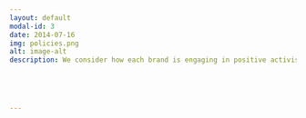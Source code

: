 ```yaml
---
layout: default
modal-id: 3
date: 2014-07-16
img: policies.png
alt: image-alt
description: We consider how each brand is engaging in positive activism through company policies that commit to a more sustainable and ethical future. We are also concerned about those companies that engage in ‘negative citizenship’ by lobbying governments, using controversial technologies, or intentionally obscuring information. Finally, we factor in previous boycott calls or petitions to the company, and the brand’s subsequent response.<br><br><span style="color:green">5/5 </span>- These companies excel at providing transparency for their consumers. They have made their policies and values clear, and continue to update them when changes occur.<br><br><span style="color:green">4/5 </span>- These companies provide information on their policies and values for most pieces on their supply chain.<br><br><span style="color:green">3/5 </span>- These companies provide some information on their policies and values but not in all areas.<br><br><span style="color:green">2/5 </span>- These companies are not transparent about their policies and values.<br><br><span style="color:green">1/5 </span>- These companies are not transparent in their policies and engage in ‘negative citizenship’ by lobbying against legislation that reduces harm.





---
```

